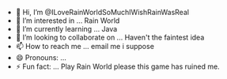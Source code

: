 - 👋 Hi, I’m @ILoveRainWorldSoMuchIWishRainWasReal
- 👀 I’m interested in ... Rain World
- 🌱 I’m currently learning ... Java
- 💞️ I’m looking to collaborate on ... Haven't the faintest idea
- 📫 How to reach me ... email me i suppose
- 😄 Pronouns: ...
- ⚡ Fun fact: ... Play Rain World please this game has ruined me.

<!---
ILoveRainWorldSoMuchIWishRainWasReal/ILoveRainWorldSoMuchIWishRainWasReal is a ✨ special ✨ repository because its `README.md` (this file) appears on your GitHub profile.
You can click the Preview link to take a look at your changes.
--->
